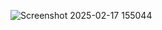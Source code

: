 ![Screenshot 2025-02-17 155044](https://github.com/user-attachments/assets/fc1f4877-9ae6-417a-87a2-2a0feab2d0bb)
